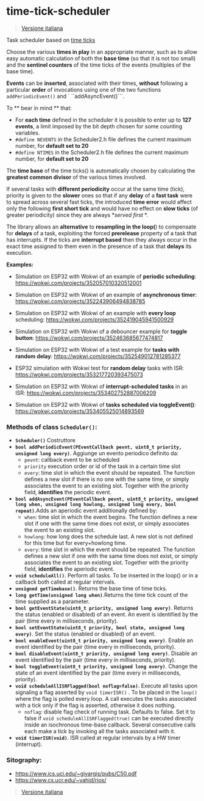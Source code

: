 # time-tick-scheduler 

>[Versione italiana](README.md)

Task scheduler based on [time ticks](https://github.com/sebastianomelita/ArduinoBareMetal/blob/master/tasksched.md)

Choose the various **times in play** in an appropriate manner, such as to allow easy automatic calculation of both the **base time** (so that it is not too small) and the **sentinel counters** of the time ticks of the events (multiples of the base time).

**Events** can be **inserted**, associated with their times, **without** following a particular **order** of invocations using one of the two functions ```addPeriodicEvent()``` and ` ``addAsyncEvent()```.

To ** bear in mind ** that:
- For **each time** defined in the scheduler it is possible to enter up to **127 events**, a limit imposed by the bit depth chosen for some counting variables.
- ```#define NEVENTS``` in the Scheduler2.h file defines the current maximum number, for **default set to 20**
- ```#define NTIMES``` in the Scheduler2.h file defines the current maximum number, for **default set to 20**

The **time base** of the time ticks() is automatically chosen by calculating the **greatest common divisor** of the various times involved.

If several tasks with **different periodicity** occur at the same time (tick), priority is given to the **slower** ones so that if any **delay** of a **fast task** were to spread across several fast ticks, the introduced **time error** would affect only the following **first short tick** and would have no effect on **slow ticks** (of greater periodicity) since they are always **served first* *.

The library allows an **alternative** to **resampling in the loop(**) to compensate for **delays** of a task, exploiting the forced **prerelease** property of a task that has interrupts. If the ticks are **interrupt based** then they always occur in the exact time assigned to them even in the presence of a task that **delays** its execution.

**Examples:**

- Simulation on ESP32 with Wokwi of an example of **periodic scheduling**: https://wokwi.com/projects/352057010320512001

- Simulation on ESP32 with Wokwi of an example of **asynchronous timer**: https://wokwi.com/projects/352243906494838785

- Simulation on ESP32 with Wokwi of an example with **every loop** scheduling: https://wokwi.com/projects/352419045941500929

- Simulation on ESP32 with Wokwi of a debouncer example for **toggle button**: https://wokwi.com/projects/352463685677474817

- Simulation on ESP32 with Wokwi of a test example for **tasks with random delay**: https://wokwi.com/projects/352549012781285377

- ESP32 simulation with Wokwi test for **random delay** tasks with ISR: https://wokwi.com/projects/353217720393475073

- Simulation on ESP32 with Wokwi of **interrupt-scheduled tasks** in an ISR: https://wokwi.com/projects/353402752887006209

- Simulation on ESP32 with Wokwi of **tasks scheduled via toggleEvent()**: https://wokwi.com/projects/353405525014893569

### **Methods** of class **```Scheduler()```**:
    		
- **```Scheduler()```** Costruttore
- **```bool addPeriodicEvent(PEventCallback pevnt, uint8_t priority, unsigned long every)```**. Aggiunge un evento periodico definito da:
	- ```pevnt```: callback event to be scheduled
	- ```priority``` execution order or id of the task in a certain time slot
	- ```every```: time slot in which the event should be repeated. The function defines a new slot if there is no one with the same time, or simply associates the event to an existing slot. Together with the priority field, **identifies** the periodic event.
- **```bool addAsyncEvent(PEventCallback pevnt, uint8_t priority, unsigned long when, unsigned long howlong, unsigned long every, bool repeat)```**.Adds an aperiodic event additionally defined by:
	- ```when```: time slot in which the event begins. The function defines a new slot if one with the same time does not exist, or simply associates the event to an existing slot.
	- ```howlong```: how long does the schedule last. A new slot is not defined for this time but for every+howlong time.
	- ```every```: time slot in which the event should be repeated. The function defines a new slot if one with the same time does not exist, or simply associates the event to an existing slot. Together with the priority field, **identifies** the aperiodic event.
- **```void scheduleAll()```**. Perform all tasks. To be inserted in the loop() or in a callback both called at regular intervals.
- **```unsigned getTimebase()```**. Returns the base time of time ticks.
- **```long getTime(unsigned long when)```**.Returns the time tick count of the time supplied as a parameter.
- **```bool getEventState(uint8_t priority, unsigned long every)```**. Returns the status (enabled or disabled) of an event. An event is identified by the pair (time every in milliseconds, priority).
- **```bool setEventState(uint8_t priority, bool state, unsigned long every)```**. Set the status (enabled or disabled) of an event.
- **```bool enableEvent(uint8_t priority, unsigned long every)```**. Enable an event identified by the pair (time every in milliseconds, priority).
- **```bool disableEvent(uint8_t priority, unsigned long every)```**. Disable an event identified by the pair (time every in milliseconds, priority).
- **```bool toggleEvent(uint8_t priority, unsigned long every)```**.  Change the state of an event identified by the pair (time every in milliseconds, priority).
- **```void scheduleAllISRFlagged(bool noflag=false)```**. Execute all tasks upon signaling a flag asserted by ```void timerISR()``` . To be placed in the ```loop()``` where the flag is polled every loop. A call executes the tasks associated with a tick only if the flag is asserted, otherwise it does nothing.
	- ```noflag```: disable flag check of running task. Defaults to false. Set it to false if ```void scheduleAllISRFlagged(true)``` can be executed directly inside an isochronous time-base callback. Several consecutive calls each make a tick by invoking all the tasks associated with it.
- **```void timerISR(void)```**. ISR called at regular intervals by a HW timer (interrupt).

### **Sitography:**

- https://www.ics.uci.edu/~givargis/pubs/C50.pdf
- https://www.cs.ucr.edu/~vahid/rios/

>[Versione italiana](README.md)

